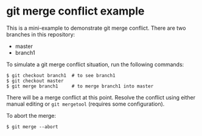 # git merge conflict example

This is a mini-example to demonstrate git merge conflict. There are two branches in this repository:
- master
- branch1

To simulate a git merge conflict situation, run the following commands:

```
$ git checkout branch1  # to see branch1
$ git checkout master
$ git merge branch1     # to merge branch1 into master
```

There will be a merge conflict at this point. Resolve the conflict using 
either manual editing or `git mergetool` (requires some configuration).

To abort the merge:
```
$ git merge --abort
```

